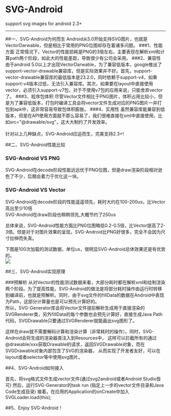 # SVG-Android
support svg images for android 2.3+
___

##一、SVG-Android为何而生
Android从5.0开始支持SVG图片，也就是VectorDarwable，但是相比于常用的PNG位图却存在着诸多问题。
###1、性能方面
正常情况下，Vector的性能损耗是PNG的3倍左右，主要表现在解析xml和计算path两个阶段，如此大的性能差距，导致很少有公司会采用。
###2、兼容性
由于android 5.0以上才出现VectorDarwable，为了兼容低版本，google推出了support-vector-drawable兼容库，但是实际效果并不好。首先，support-vector-drawable兼容库的最低版本是23.2.0，同时依赖于support-v4，如果support-v4版本过低，无法引入兼容库。其次，如果要在layout中直接使用vector，必须引入support-v7包，对于不使用v7包的应用来说，只能舍弃vector了。
###3、程序包体积
尽管Vector文件相比于PNG图片，体积占用比较小，但是为了兼容低版本，打包时编译工具会将vector文件生成对应的PNG图片一并打包到apk中，这非常容易导致包体积膨胀。
###4、实用性
虽然兼容库能兼容到低版本，但是在API使用方面就不那么容易了，我们很难直接在xml中直接使用，比如src="@drawable/svg"，这大大制约了开发效率。<br><br>
针对以上几种缺点，SVG-Android应运而生，完美支持2.3+!

##二、SVG-Android性能比较

### SVG-Android VS PNG 
SVG-Android在decode阶段性能远远优于PNG位图，但是draw渲染阶段相对逊色了不少，后期会着力于优化这一块。
### SVG-Android VS Vector
SVG-Android在decode阶段的性能遥遥领先，耗时大约在100-200us，比Vector高出至少10倍<br>
SVG-Android在draw阶段也稍稍领先,大概节约了250us<br>

总体来说，SVG-Android性能方面比PNG位图略低0.2-0.5倍，比Vector提高了2-3倍。但是对于对图片效果的呈现，SVG-Android比PNG好很多，完全不会因为尺寸拉伸而失真。<br>

下图是100次加载的测试数据，单位us，很明显SVG-Android总体效果还是有优势的。<br>
![](https://github.com/MegatronKing/SVG-Android/blob/master/screenshots/performance-test.png)

##三、SVG-Android实现原理

###预解析
从对Vector的性能测试数据来看，大部分耗时都在解析xml和绘制渲染两个阶段。为了提高性能，SVG-Android的做法是将部分耗时操作由运行时转移到编译前，也就是预解析。同时，由于svg文件的fillData的数据在Android中表现为Path，这部分计算量也是可以预先计算好的。<br>
所以，SVG-Generator库会将Vector文件提前解析生成用于直接渲染的SVGRenderer类，另外fillData的每个参数也会预先计算好，直接生成Java Path代码，SVGDrawable只要通过SVGRenderer就能画出svg图形了。<br>

这样在draw就不需要解码计算和渲染计算（非常耗时的操作）。同时，SVG-Android会将生成的渲染器类注入到Resources中，
这样可以拦截所有的通过@drawable/xxx获取Drawable的请求，返回SVGDrawable对象，而在SVGDrawable对象内部包含了SVG的渲染器，
从而实现了开发者友好，可以在layout或者selector等中使用svg图片。

##4、SVG-Android如何接入

首先，将svg格式文件生成vector文件(通过svg2android或者Android Studio皆可)
然后，运行SVG-Generator的task run (指定上一步的vector文件目录和Java Code生成目录)
接着，在应用的Application的onCreate中加入SVGLoader.load(this);

##5、Enjoy SVG-Android！



